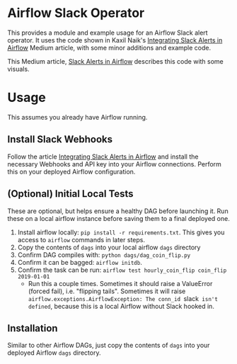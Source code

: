 # Airflow Slack Operator

This provides a module and example usage for an Airflow Slack alert operator. It uses the code shown in Kaxil Naik's 
[Integrating Slack Alerts in Airflow](https://medium.com/datareply/integrating-slack-alerts-in-airflow-c9dcd155105) 
Medium article, with some minor additions and example code. 

This Medium article, [Slack Alerts in Airflow](https://medium.com/@tszumowski/slack-alerts-in-airflow-1fc16f322b51) describes this code with some visuals.

# Usage

This assumes you already have Airflow running. 

## Install Slack Webhooks
Follow the article [Integrating Slack Alerts in Airflow](https://medium.com/datareply/integrating-slack-alerts-in-airflow-c9dcd155105) and install the necessary Webhooks and API key into your Airflow connections. Perform this on your deployed Airflow configuration.

## (Optional) Initial Local Tests
These are optional, but helps ensure a healthy DAG before launching it. Run these on a local airflow instance before saving them to a final deployed one.

1. Install airflow locally: `pip install -r requirements.txt`. This gives you access to `airflow` commands in later steps.
2. Copy the contents of `dags` into your local airflow `dags` directory
3. Confirm DAG compiles with: `python dags/dag_coin_flip.py`
4. Confirm it can be bagged: `airflow initdb`.
5. Confirm the task can be run: `airflow test hourly_coin_flip coin_flip 2019-01-01`
   - Run this a couple times. Sometimes it should raise a ValueError (forced fail), i.e. "flipping tails". Sometimes it will raise `airflow.exceptions.AirflowException: The conn_id `slack` isn't defined`, because this is a local Airflow without Slack hooked in.


## Installation
Similar to other Airflow DAGs, just copy the contents of `dags` into your deployed Airflow `dags` directory.
